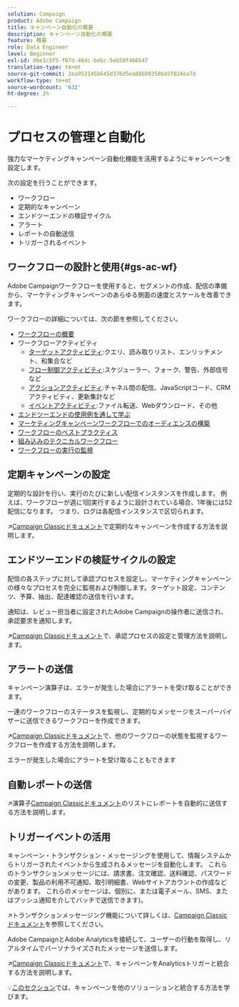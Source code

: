 ```yaml
---
solution: Campaign
product: Adobe Campaign
title: キャンペーン自動化の概要
description: キャンペーン自動化の概要
feature: 概要
role: Data Engineer
level: Beginner
exl-id: 0be1c5f5-f07d-46dc-bebc-5eb50f466547
translation-type: tm+mt
source-git-commit: 2ea953145b645d376d5ea88b89350b45f024ea7d
workflow-type: tm+mt
source-wordcount: '632'
ht-degree: 2%

---
```


# プロセスの管理と自動化

強力なマーケティングキャンペーン自動化機能を活用するようにキャンペーンを設定します。

次の設定を行うことができます。

* ワークフロー
* 定期的なキャンペーン
* エンドツーエンドの検証サイクル
* アラート
* レポートの自動送信
* トリガーされるイベント

## ワークフローの設計と使用{#gs-ac-wf}

Adobe Campaignワークフローを使用すると、セグメントの作成、配信の準備から、マーケティングキャンペーンのあらゆる側面の速度とスケールを改善できます。

ワークフローの詳細については、次の節を参照してください。

* [ワークフローの概要](https://experienceleague.adobe.com/docs/campaign-classic/using/automating-with-workflows/introduction/about-workflows.html?lang=en#automating-with-workflows)
* ワークフローアクティビティ
   * [ターゲットアクティビティ](https://experienceleague.adobe.com/docs/campaign-classic/using/automating-with-workflows/targeting-activities/about-targeting-activities.html):クエリ、読み取りリスト、エンリッチメント、和集合など
   * [フロー制御アクティビティ](https://experienceleague.adobe.com/docs/campaign-classic/using/automating-with-workflows/flow-control-activities/about-flow-control-activities.html):スケジューラー、フォーク、警告、外部信号など
   * [アクションアクティビティ](https://experienceleague.adobe.com/docs/campaign-classic/using/automating-with-workflows/action-activities/about-action-activities.html):チャネル間の配信、JavaScriptコード、CRMアクティビティ、更新集計など
   * [イベントアクティビティ](https://experienceleague.adobe.com/docs/campaign-classic/using/automating-with-workflows/action-activities/about-action-activities.html):ファイル転送、Webダウンロード、その他
* [エンドツーエンドの使用例を通して学ぶ](https://experienceleague.adobe.com/docs/campaign-classic/using/automating-with-workflows/use-cases/about-workflow-use-cases.html)
* [マーケティングキャンペーンワークフローでのオーディエンスの構築](https://experienceleague.adobe.com/docs/campaign-classic/using/orchestrating-campaigns/orchestrate-campaigns/marketing-campaign-target.html?lang=en#building-the-main-target-in-a-workflow)
* [ワークフローのベストプラクティス](https://experienceleague.adobe.com/docs/campaign-classic/using/automating-with-workflows/introduction/workflow-best-practices.html)
* [組み込みのテクニカルワークフロー](https://experienceleague.adobe.com/docs/campaign-classic/using/automating-with-workflows/advanced-management/about-technical-workflows.html)
* [ワークフローの実行の監視](https://experienceleague.adobe.com/docs/campaign-classic/using/automating-with-workflows/monitoring-workflows/monitoring-workflow-execution.html)

## 定期キャンペーンの設定

定期的な設計を行い、実行のたびに新しい配信インスタンスを作成します。 例えば、ワークフローが週に1回実行するように設計されている場合、1年後には52配信になります。 つまり、ログは各配信インスタンスで区切られます。

:arrow_upper_right:[Campaign Classicドキュメント](https://experienceleague.adobe.com/docs/campaign-classic/using/orchestrating-campaigns/orchestrate-campaigns/setting-up-marketing-campaigns.html?lang=en#recurring-and-periodic-campaigns)で定期的なキャンペーンを作成する方法を説明します。

## エンドツーエンドの検証サイクルの設定

配信の各ステップに対して承認プロセスを設定し、マーケティングキャンペーンの様々なプロセスを完全に監視および制御します。ターゲット設定、コンテンツ、予算、抽出、配達確認の送信を行います。

通知は、レビュー担当者に設定されたAdobe Campaignの操作者に送信され、承認要求を通知します。

:arrow_upper_right:[Campaign Classicドキュメント](https://experienceleague.adobe.com/docs/campaign-classic/using/orchestrating-campaigns/orchestrate-campaigns/marketing-campaign-approval.html)で、承認プロセスの設定と管理方法を説明します。


## アラートの送信

キャンペーン演算子は、エラーが発生した場合にアラートを受け取ることができます。

一連のワークフローのステータスを監視し、定期的なメッセージをスーパーバイザーに送信できるワークフローを作成できます。

:arrow_upper_right:[Campaign Classicドキュメント](https://experienceleague.adobe.com/docs/campaign-classic/using/automating-with-workflows/use-cases/monitoring/supervising-workflows.html?lang=en#step-1--creating-the-monitoring-workflow)で、他のワークフローの状態を監視するワークフローを作成する方法を説明します。

エラーが発生した場合にアラートを受け取ることもできます

## 自動レポートの送信

:arrow_upper_right:演算子[Campaign Classicドキュメント](https://experienceleague.adobe.com/docs/campaign-classic/using/automating-with-workflows/use-cases/monitoring/sending-a-report-to-a-list.html?lang=en#step-1--creating-the-recipient-list)のリストにレポートを自動的に送信する方法を説明します。


## トリガーイベントの活用

キャンペーン・トランザクション・メッセージングを使用して、情報システムからトリガーされたイベントから生成されるメッセージを自動化します。 これらのトランザクションメッセージには、請求書、注文確認、送料確認、パスワードの変更、製品の利用不可通知、取引明細書、Webサイトアカウントの作成などがあります。 これらのメッセージは、個別に、または電子メール、SMS、またはプッシュ通知を介してバッチで送信できます)。

:arrow_upper_right:トランザクションメッセージング機能について詳しくは、[Campaign Classicドキュメント](https://experienceleague.adobe.com/docs/campaign-classic/using/transactional-messaging/introduction/about-transactional-messaging.html?lang=en#transactional-messaging)を参照してください。


Adobe CampaignとAdobe Analyticsを接続して、ユーザーの行動を取得し、リアルタイムでパーソナライズされたメッセージを送信します。

:arrow_upper_right:[Campaign Classicドキュメント](https://experienceleague.adobe.com/docs/campaign-classic/using/integrating-with-adobe-experience-cloud/experience-triggers/about-triggers.html?lang=en#integrating-with-adobe-experience-cloud)で、キャンペーンをAnalyticsトリガーと統合する方法を説明します。

:bulb:[このセクション](../start/connect.md)では、キャンペーンを他のソリューションと統合する方法を学びます。
